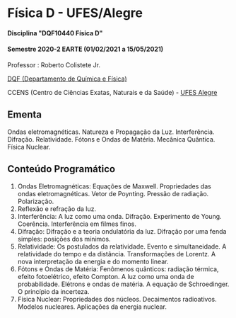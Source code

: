 # Física D - UFES/Alegre

#### Disciplina "DQF10440 Física D"

#### Semestre 2020-2 EARTE (01/02/2021 a 15/05/2021)

Professor : Roberto Colistete Jr.

[DQF (Departamento de Química e Física)](http://alegre.ufes.br/ccens/departamento-de-quimica-e-fisica)

CCENS (Centro de Ciências Exatas, Naturais e da Saúde) - [UFES Alegre](http://alegre.ufes.br/)

## Ementa

Ondas eletromagnéticas. Natureza e Propagação da Luz. Interferência. Difração. Relatividade. Fótons e Ondas de Matéria.
Mecânica Quântica. Física Nuclear.

## Conteúdo Programático

1. Ondas Eletromagnéticas: Equações de Maxwell. Propriedades das ondas eletromagnéticas. Vetor de Poynting. Pressão
de radiação. Polarização.
2. Reflexão e refração da luz.
3. Interferência: A luz como uma onda. Difração. Experimento de Young. Coerência. Interferência em filmes finos.
4. Difração: Difração e a teoria ondulatória da luz. Difração por uma fenda simples: posições dos mínimos.
5. Relatividade: Os postulados da relatividade. Evento e simultaneidade. A relatividade do tempo e da distância.
Transformações de Lorentz. A nova interpretação da energia e do momento linear.
6. Fótons e Ondas de Matéria: Fenômenos quânticos: radiação térmica, efeito fotoelétrico, efeito Compton. A luz como
uma onda de probabilidade. Elétrons e ondas de matéria. A equação de Schroedinger. O princípio da incerteza.
7. Física Nuclear: Propriedades dos núcleos. Decaimentos radioativos. Modelos nucleares. Aplicações da energia nuclear.
